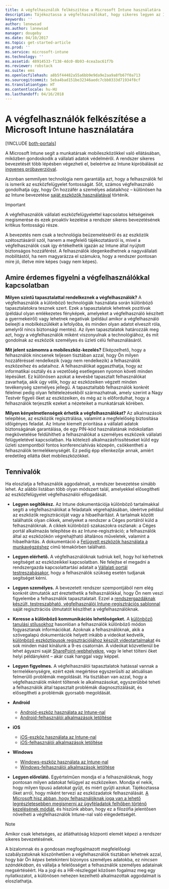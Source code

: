 ```yaml
---
title: A végfelhasználók felkészítése a Microsoft Intune használatára | Microsoft Intune
description: Tájékoztassa a végfelhasználókat, hogy sikeres legyen az Intune bevezetése.
keywords: ''
author: lenewsad
ms.author: lanewsad
manager: dougeby
ms.date: 04/10/2017
ms.topic: get-started-article
ms.prod: ''
ms.service: microsoft-intune
ms.technology: ''
ms.assetid: 48914533-f138-4dc0-8b93-4cea3ac61f7b
ms.reviewer: robstack
ms.suite: ems
ms.openlocfilehash: a8b5f44482a55a6bb9e9da9e2aa9a8fb67f0a713
ms.sourcegitcommit: 5eba4bad151be32346aedc7cbb0333d71934f8cf
ms.translationtype: HT
ms.contentlocale: hu-HU
ms.lasthandoff: 04/16/2018
---
```

# <a name="how-to-educate-your-end-users-about-microsoft-intune"></a>A végfelhasználók felkészítése a Microsoft Intune használatára

[!INCLUDE [both-portals](./includes/note-for-both-portals.md)]

A Microsoft Intune segít a munkatársak mobileszközökkel való ellátásában, miközben gondoskodik a vállalati adatok védelméről. A rendszer sikeres bevezetését több lépésben végezheti el, beleértve az Intune kipróbálását az [ingyenes próbaverzióval](app-sdk.md).

Azonban semmilyen technológia nem garantálja azt, hogy a felhasználók fel is ismerik az eszközfelügyelet fontosságát. Sőt, számos végfelhasználó gondolhatja úgy, hogy Ön hozzáfér a személyes adataikhoz – különösen ha az Intune bevezetése [saját eszközök használatával](/enterprise-mobility-security/solutions/byod-design-considerations-guide) történik.

> [!Important]
> A végfelhasználók vállalati eszközfelügyelettel kapcsolatos kétségeinek megismerése és ezek proaktív kezelése a rendszer sikeres bevezetésének kritikus fontosságú része.

A bevezetés nem csak a technológia beüzemeléséről és az eszközök szétosztásáról szól, hanem a megfelelő tájékoztatásról is, mivel a végfelhasználók csak így értékelhetik igazán az Intune által nyújtott biztonságos hozzáférést. A felhasználók idegenkedhetnek a nagyvállalati mobilitástól, ha nem magyarázza el számukra, hogy a rendszer pontosan mire jó, illetve mire képes (vagy nem képes).

## <a name="things-to-consider-about-your-end-users"></a>Amire érdemes figyelni a végfelhasználókkal kapcsolatban

__Milyen szintű tapasztalattal rendelkeznek a végfelhasználók?__ A végfelhasználók a különböző technológiák használata során különböző tapasztalatokra tesznek szert. Ezek a tapasztalatok lehetnek pozitívak (például olyan emlékezetes fényképek, amelyeket a végfelhasználó készített a gyermekeiről) vagy lehetnek negatívak (például amikor a végfelhasználó beleejti a mobilkészülékét a lefolyóba, és minden olyan adatot elveszít róla, amelyről nincs biztonsági mentés). Az ilyen tapasztalatok határozzák meg azt, hogy a végfelhasználók miként viszonyulnak a technológiához, és mit gondolnak az eszközök személyes és üzleti célú felhasználásáról.

__Mit jelent számomra a mobileszköz-kezelés?__ Elképzelhető, hogy a felhasználók nincsenek teljesen tisztában azzal, hogy Ön milyen hozzáféréssel rendelkezik (vagy nem rendelkezik) a felhasználók eszközeihez és adataihoz. A felhasználókat aggaszthatja, hogy az informatikai osztály és a vezetőség esetlegesen nyomon követi minden lépésüket. Ez különösen azokat a kevésbé tapasztalt felhasználókat zavarhatja, akik úgy vélik, hogy az eszközeiken végzett minden tevékenység személyes jellegű. A tapasztaltabb felhasználók konkrét félelmei pedig olyan feltételezésekből származhatnak, amely szerint a Nagy Testvér figyeli őket az eszközeiken, és még az is előfordulhat, hogy a felhasználók terjesztik ezeket a nézeteiket a munkatársak körében.

__Milyen kényelmetlenségek érhetik a végfelhasználókat?__ Az alkalmazások telepítése, az eszközök regisztrálása, valamint a megfelelőség biztosítása időigényes feladat. Az Intune kiemelt prioritása a vállalati adatok biztonságának garantálása, de egy PIN-kód használatának indokolatlan megkövetelése feldühítheti a felhasználókat a személyes eszközeik vállalati felügyeletével kapcsolatban. Ha kötelező alkalmazásfrissítéseket küld egy üzleti szempontból fontos konferenciahívás közepén, csökkentheti a felhasználók termelékenységét. Ez pedig épp ellenkezője annak, amiért eredetileg ellátta őket mobileszközökkel.

## <a name="things-you-should-do"></a>Tennivalók

Ha eloszlatja a felhasználók aggodalmait, a rendszer bevezetése simább lehet. Az alábbi listában több olyan módszert talál, amelyekkel elősegítheti az eszközfelügyelet végfelhasználói elfogadását.

* __Legyen segítőkész.__ Az Intune dokumentációja különböző tartalmakkal segíti a végfelhasználókat a feladataik végrehajtásában, ideértve például az eszközök regisztrációját vagy a hibaelhárítást. A tartalmak között találhatók olyan cikkek, amelyeket a rendszer a Céges portálról küld a felhasználóknak. A cikkek különböző szakaszokra oszlanak: a Céges portál alkalmazás telepítése és az Intune-regisztráció; a felhasználók által az eszközökön végrehajtható általános műveletek, valamint a hibaelhárítás. A dokumentáció a [Felügyelt eszközök használata a munkavégzéshez](/intune-user-help/use-managed-devices-to-get-work-done) című témakörben található.

* __Legyen elérhető.__ A végfelhasználóknak tudniuk kell, hogy hol kérhetnek segítséget az eszközeikkel kapcsolatban. Ne felejtse el megadni a rendszergazda kapcsolattartási adatait a [Vállalati portál testreszabásakor](company-portal-customize.md), hogy a felhasználók szükség esetén tudjanak segítséget kérni.

* __Legyen személyes.__ A bevezetett rendszer szempontjából nem elég konkrét útmutatók azt éreztethetik a felhasználókkal, hogy Ön nem veszi figyelembe a felhasználók tapasztalatait. Ezzel a [rendszergazdáknak készült, testreszabható, végfelhasználói Intune-regisztrációs sablonnal](https://gallery.technet.microsoft.com/office/Intune-End-User-Enrollment-3a0c9b0c) saját regisztrációs útmutatót készíthet a végfelhasználóknak.

* __Keresse a különböző kommunikációs lehetőségeket.__ A [különböző tanulási stílusokhoz](https://www.umassd.edu/dss/resources/facultystaff/howtoteachandaccommodate/howtoaccommodatedifferentlearningstyles/) hasonlóan a felhasználók különböző módon fogyasztanak információkat. Azoknak a felhasználóknak, akik a szövegalapú dokumentációk helyett inkább a videókat kedvelik, [különböző eszköztípusok regisztrációjához készült videotartalmakat](https://channel9.msdn.com/Series/IntuneEnrollment) és sok minden mást kínálunk a 9-es csatornán. A videókat közvetlenül be lehet ágyazni saját [SharePoint-webhelyekre](https://support.office.com/article/Embed-a-video-from-Office-365-Video-59e19984-c34e-4be8-889b-f6fa93910581), vagy le lehet tölteni őket helyi példányként – akár csak hanggal vagy képpel.

* __Legyen figyelmes.__ A végfelhasználói tapasztalatok hatással vannak a termelékenységre, ezért ezek megértése egyszerűsíti az aktuálisan felmerülő problémák megoldását. Ha tisztában van azzal, hogy a végfelhasználók miként töltenek le alkalmazásokat, egyszerűbbé teheti a felhasználók által tapasztalt problémák diagnosztizálását, és elősegítheti a problémák gyorsabb megoldását.

* **Android**
  * [Android-eszköz használata az Intune-nal](/intune-user-help/using-your-android-device-with-intune)
  * [Android-felhasználói alkalmazások letöltése](end-user-apps-android.md)

* **iOS**
  * [iOS-eszköz használata az Intune-nal](/intune-user-help/using-your-ios-device-with-intune)
  * [iOS-felhasználói alkalmazások letöltése](end-user-apps-ios.md)

* **Windows**
  * [Windows-eszköz használata az Intune-nal](/intune-user-help/using-your-windows-device-with-intune)
  * [Windows-felhasználói alkalmazások letöltése](end-user-apps-windows.md)

* __Legyen előrelátó.__ Egyértelműen mondja el a felhasználóknak, hogy pontosan milyen adatokat felügyel az eszközeiken. Mondja el nekik, hogy milyen típusú adatokat gyűjt, és miért gyűjti azokat. Tájékoztassa őket arról, hogy miként tervezi az eszközadatok felhasználását. [A Microsoft hisz abban, hogy felhasználóknak joga van a lehető legrészletesebben megismerni az ügyféladatok felhőben történő kezelésének módját](https://www.microsoft.com/trustcenter/about/transparency), és hiszünk abban, hogy ez a filozófia jelentősen növelheti a végfelhasználók Intune-nal való elégedettségét.

>[!Note]
> Amikor csak lehetséges, az átláthatóság központi elemét képezi a rendszer sikeres bevezetésének.

A bizalomnak és a gondosan megfogalmazott megfelelőségi szabályzatoknak köszönhetően a végfelhasználók tisztában lehetnek azzal, hogy bár Ön *képes* betekinteni bizonyos személyes adatokba, ez *nincsen szándékában*, és vállalja a felelősséget a felhasználók személyes adatainak megsértéséért. Ha a jogi és a HR-részleggel közösen fogalmaz meg egy nyilatkozatot, a különösen nehezen kezelhető alkalmazottak aggodalmait is eloszlathatja.
